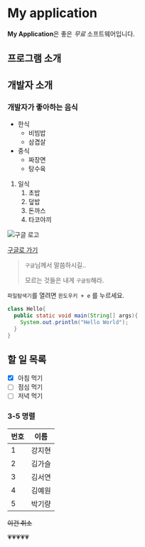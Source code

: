 # My application
**My Application**은 좋은 *무료* 소프트웨어입니다.

## 프로그램 소개

## 개발자 소개

### 개발자가 좋아하는 음식
* 한식
  * 비빔밥
  * 삼겹살
* 중식
  * 짜장면
  * 탕수육
1. 일식
   1. 초밥
   1. 덮밥
   1. 돈까스
   1. 타코야끼

![구글 로고](https://www.google.com/images/branding/googlelogo/2x/googlelogo_color_272x92dp.png)

[구글로 가기](https://google.co.kr)

> `구글`님께서 말씀하시길..
>
> 모르는 것들은 내게 `구글링`해라.

`파일탐색기`를 열려면 `윈도우키 + e` 를 누르세요.

```JAVA
class Hello{
  public static void main(String[] args){
    System.out.println("Hello World");
  }
}
```

## 할 일 목록
- [X] 아침 먹기
- [ ] 점심 먹기
- [ ] 저녁 먹기

### 3-5 명렬
번호 | 이름
---- | ---
   1 | 강지현
   2 | 김가슬
   3 | 김서연
   4 | 김예원
   5 | 박기량
   
   ~~이건 취소~~
   
   :heartpulse::heartpulse::heartpulse::heartpulse::heartpulse:
